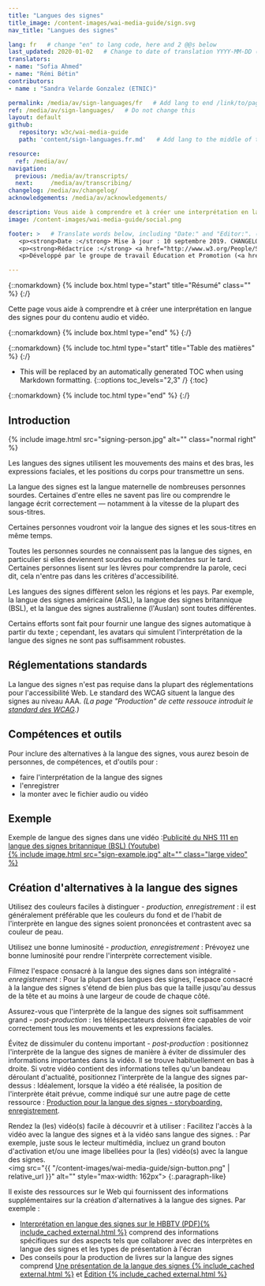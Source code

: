 ```yaml
---
title: "Langues des signes"
title_image: /content-images/wai-media-guide/sign.svg
nav_title: "Langues des signes"

lang: fr   # change "en" to lang code, here and 2 @@s below
last_updated: 2020-01-02   # Change to date of translation YYYY-MM-DD (month in middle)
translators:
- name: "Sofia Ahmed"
- name: "Rémi Bétin"
contributors:
- name : "Sandra Velarde Gonzalez (ETNIC)"

permalink: /media/av/sign-languages/fr   # Add lang to end /link/to/page/@@
ref: /media/av/sign-languages/   # Do not change this
layout: default
github:
   repository: w3c/wai-media-guide
   path: 'content/sign-languages.fr.md'   # Add lang to the middle of the filename, e.g., index.@@.md

resource:
  ref: /media/av/
navigation:
  previous: /media/av/transcripts/
  next:     /media/av/transcribing/
changelog: /media/av/changelog/
acknowledgements: /media/av/acknowledgements/

description: Vous aide à comprendre et à créer une interprétation en langue des signes pour l'accessibilité des contenus audios et vidéos.
image: /content-images/wai-media-guide/social.png

footer: >   # Translate words below, including "Date:" and "Editor:". (Do not update the date.)
   <p><strong>Date :</strong> Mise à jour : 10 septembre 2019. CHANGELOG.</p>
   <p><strong>Rédactrice :</strong> <a href="http://www.w3.org/People/Shawn">Shawn Lawton Henry</a>. ACKNOWLEDGEMENTS : liste les contributeurs et les crédits.</p>
   <p>Développé par le groupe de travail Éducation et Promotion (<a href="http://www.w3.org/WAI/EO/">EOWG</a>). Rédigé initialement dans le cadre du projet <a href="https://www.w3.org/WAI/WCAGTA/">WCAG TA</a> financé par le <abbr title="United States">U.S.</abbr> Access Board. Révisé dans le cadre du projet <a href="https://www.w3.org/WAI/expand-access/">WAI Expanding Access</a> financé par la fondation Ford.</p>

---
```


{::nomarkdown}
{% include box.html type="start" title="Résumé" class="" %}
{:/}

Cette page vous aide à comprendre et à créer une interprétation en langue des signes pour du contenu audio et vidéo.

{::nomarkdown}
{% include box.html type="end" %}
{:/}

{::nomarkdown}
{% include toc.html type="start" title="Table des matières" %}
{:/}

- This will be replaced by an automatically generated TOC when using Markdown formatting.
{::options toc_levels="2,3" /}
{:toc}

{::nomarkdown}
{% include toc.html type="end" %}
{:/}

## Introduction

{% include image.html src="signing-person.jpg" alt="" class="normal right" %}

Les langues des signes utilisent les mouvements des mains et des bras, les expressions faciales, et les positions du corps pour transmettre un sens.

La langue des signes est la langue maternelle de nombreuses personnes sourdes. Certaines d'entre elles ne savent pas lire ou comprendre le langage écrit correctement &mdash; notamment à la vitesse de la plupart des sous-titres.

Certaines personnes voudront voir la langue des signes et les sous-titres en même temps.

Toutes les personnes sourdes ne connaissent pas la langue des signes, en particulier si elles deviennent sourdes ou malentendantes sur le tard. Certaines personnes lisent sur les lèvres pour comprendre la parole, ceci dit, cela n'entre pas dans les critères d'accessibilité.

Les langues des signes diffèrent selon les régions et les pays. Par exemple, la langue des signes américaine (ASL), la langue des signes britannique (BSL), et la langue des signes australienne (l'Auslan) sont toutes différentes.

Certains efforts sont fait pour fournir une langue des signes automatique à partir du texte ; cependant, les avatars qui simulent l'interprétation de la langue des signes ne sont pas suffisamment robustes.

## Réglementations standards

La langue des signes n'est pas requise dans la plupart des réglementations pour l'accessibilité Web.
Le standard des WCAG situent la langue des signes au niveau AAA. _(La page "Production" de cette ressouce introduit le [standard des WCAG](/media/av/planning/#wcag-standard).)_

## Compétences et outils

Pour inclure des alternatives à la langue des signes, vous aurez besoin de personnes, de compétences, et d'outils pour :
* faire l'interprétation de la langue des signes
* l'enregistrer
* la monter avec le fichier audio ou vidéo

## Exemple

Exemple de langue des signes dans une vidéo :[Publicité du NHS 111 en langue des signes britannique (BSL) (Youtube)<br>{% include image.html src="sign-example.jpg" alt="" class="large video" %}](https://www.youtube.com/watch?v=TCq3ru9HQSc)

## Création d'alternatives à la langue des signes

Utilisez des couleurs faciles à distinguer - _production, enregistrement_
: il est généralement préférable que les couleurs du fond et de l'habit de l'interprète en langue des signes soient prononcées et contrastent avec sa couleur de peau.

Utilisez une bonne luminosité - _production, enregistrement_
: Prévoyez une bonne luminosité pour rendre l'interprète correctement visible.

Filmez l'espace consacré à la langue des signes dans son intégralité  - _enregistrement_
: Pour la plupart des langues des signes, l'espace consacré à la langue des signes s'étend de bien plus bas que la taille jusqu'au dessus de la tête et au moins à une largeur de coude de chaque côté.

Assurez-vous que l'interprète de la langue des signes soit suffisamment grand - _post-production_
: les téléspectateurs doivent être capables de voir correctement tous les mouvements et les expressions faciales.

Évitez de dissimuler du contenu important - _post-production_
: positionnez l'interprète de la langue des signes de manière à éviter de dissimuler des informations importantes dans la vidéo. Il se trouve habituellement en bas à droite. Si votre vidéo contient des informations telles qu'un bandeau déroulant d'actualité, positionnez l'interprète de la langue des signes par-dessus : Idéalement, lorsque la vidéo a été réalisée, la position de l'interprète était prévue, comme indiqué sur une autre page de cette ressource : [Production pour la langue des signes - storyboarding, enregistrement](/media/av/av-content/#plan-for-sign-language--storyboarding-recording).

Rendez la (les) vidéo(s) facile à découvrir et à utiliser
: Facilitez l'accès à la vidéo avec la langue des signes et à la vidéo sans langue des signes.
: Par exemple, juste sous le lecteur multimédia, incluez un grand bouton d'activation et/ou une image libellées pour la (les) vidéo(s) avec la langue des signes.<br><img src="{{ "/content-images/wai-media-guide/sign-button.png" | relative_url }}" alt="" style="max-width: 162px">
{:.paragraph-like}

Il existe des ressources sur le Web qui fournissent des informations supplémentaires sur la création d'alternatives à la langue des signes. Par exemple :
* [Interprétation en langue des signes sur le HBBTV (PDF){% include_cached external.html %}](http://pagines.uab.cat/hbb4all/sites/pagines.uab.cat.hbb4all/files/sign_language_interpreting_in_hbbtv.pdf) comprend des informations spécifiques sur des aspects tels que collaborer avec des interprètes en langue des signes et les types de présentation à l'écran
* Des conseils pour la production de livres sur la langue des signes comprend [Une présentation de la langue des signes {% include_cached external.html %}](http://www.sign-lang.uni-hamburg.de/signingbooks/deliver/d31/deliv_31_part3-2.html#3.2.2.6) et [Édition {% include_cached external.html %}](http://www.sign-lang.uni-hamburg.de/signingbooks/sbrc/grid/d71/guide13.htm)

